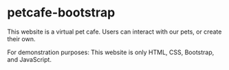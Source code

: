 # petcafe-bootstrap
This website is a virtual pet cafe. Users can interact with our pets, or create their own.

For demonstration purposes: This website is only HTML, CSS, Bootstrap, and JavaScript.
